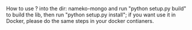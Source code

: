 How to use ?
into the dir: nameko-mongo and run "python setup.py build" to build the lib, then run "python setup.py install";
if you want use it in Docker, please do the same steps in your docker contianers.
